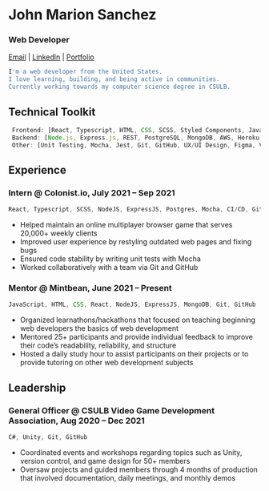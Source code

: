 # John Marion Sanchez
### Web Developer 
[Email](johnmarion1126@gmail.com) | [LinkedIn](https://www.linkedin.com/in/johnmarionsanchez/) | [Portfolio]()

```bash
I'm a web developer from the United States.
I love learning, building, and being active in communities.
Currently working towards my computer science degree in CSULB.
```
	
## Technical Toolkit
```js
 Frontend: [React, Typescript, HTML, CSS, SCSS, Styled Components, JavaScript, ES6]
 Backend: [Node.js, Express.js, REST, PostgreSQL, MongoDB, AWS, Heroku, CI/CD]
 Other: [Unit Testing, Mocha, Jest, Git, GitHub, UX/UI Design, Figma, Visual Studio Code]
```

## Experience
### Intern @ Colonist.io, July 2021 – Sep 2021
```js
React, Typescript, SCSS, NodeJS, ExpressJS, Postgres, Mocha, CI/CD, Git, GitHub
```
- Helped maintain an online multiplayer browser game that serves 20,000+ weekly clients
- Improved user experience by restyling outdated web pages and fixing bugs
- Ensured code stability by writing unit tests with Mocha
- Worked collaboratively with a team via Git and GitHub

### Mentor @ Mintbean, June 2021 – Present 
```js
JavaScript, HTML, CSS, React, NodeJS, ExpressJS, MongoDB, Git, GitHub
```
- Organized learnathons/hackathons that focused on teaching beginning web developers the basics of web development
- Mentored 25+ participants and provide individual feedback to improve their code’s readability, reliability, and structure
- Hosted a daily study hour to assist participants on their projects or to provide tutoring on other web development subjects

## Leadership
### General Officer @ CSULB Video Game Development Association, Aug 2020 – Dec 2021
```js
C#, Unity, Git, GitHub
```
- Coordinated events and workshops regarding topics such as Unity, version control, and game design for 50+ members
- Oversaw projects and guided members through 4 months of production that involved documentation, daily meetings, and monthly demos

